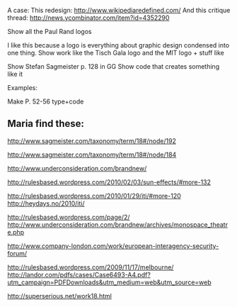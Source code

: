 A case: This redesign: http://www.wikipediaredefined.com/
And this critique thread: http://news.ycombinator.com/item?id=4352290


Show all the Paul Rand logos

I like this because a logo is everything about graphic design condensed into one thing.
Show work like the Tisch Gala logo and the MIT logo + stuff like 

Show Stefan Sagmeister p. 128 in GG
Show code that creates something like it


Examples:

Make P. 52-56 type+code



Maria find these:
-----------------

http://www.sagmeister.com/taxonomy/term/18#/node/192

http://www.sagmeister.com/taxonomy/term/18#/node/184

http://www.underconsideration.com/brandnew/

http://rulesbased.wordpress.com/2010/02/03/sun-effects/#more-132

http://rulesbased.wordpress.com/2010/01/29/iti/#more-120
http://heydays.no/2010/iti/

http://rulesbased.wordpress.com/page/2/
http://www.underconsideration.com/brandnew/archives/monospace_theatre.php

http://www.company-london.com/work/european-interagency-security-forum/

http://rulesbased.wordpress.com/2009/11/17/melbourne/
http://landor.com/pdfs/cases/Case6493-A4.pdf?utm_campaign=PDFDownloads&utm_medium=web&utm_source=web

http://superserious.net/work18.html